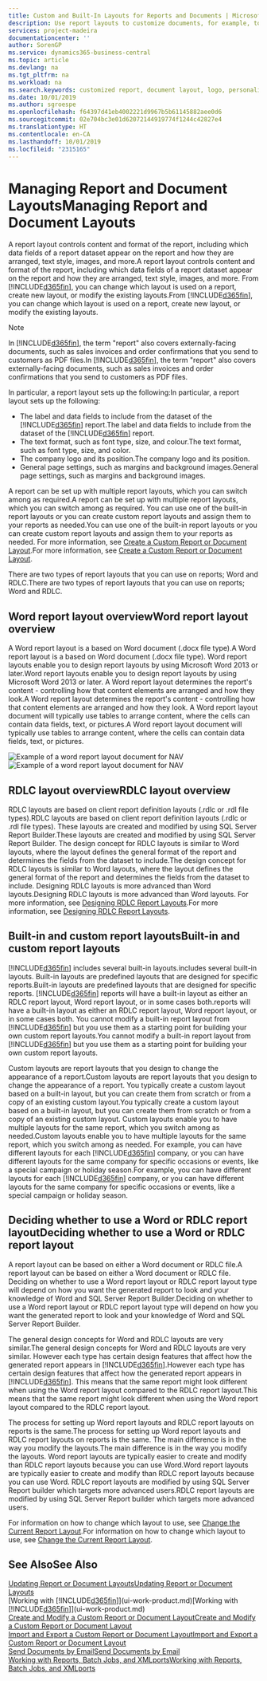 ```yaml
---
title: Custom and Built-In Layouts for Reports and Documents | Microsoft Docs
description: Use report layouts to customize documents, for example, to personalize the font, logo, or page settings of PDF files you send to customers.
services: project-madeira
documentationcenter: ''
author: SorenGP
ms.service: dynamics365-business-central
ms.topic: article
ms.devlang: na
ms.tgt_pltfrm: na
ms.workload: na
ms.search.keywords: customized report, document layout, logo, personalize
ms.date: 10/01/2019
ms.author: sgroespe
ms.openlocfilehash: f64397d41eb4002221d9967b5b61145882aee0d6
ms.sourcegitcommit: 02e704bc3e01d62072144919774f1244c42827e4
ms.translationtype: HT
ms.contentlocale: en-CA
ms.lasthandoff: 10/01/2019
ms.locfileid: "2315165"
---
```

# <a name="managing-report-and-document-layouts"></a><span data-ttu-id="547cd-103">Managing Report and Document Layouts</span><span class="sxs-lookup"><span data-stu-id="547cd-103">Managing Report and Document Layouts</span></span>
<span data-ttu-id="547cd-104">A report layout controls content and format of the report, including which data fields of a report dataset appear on the report and how they are arranged, text style, images, and more.</span><span class="sxs-lookup"><span data-stu-id="547cd-104">A report layout controls content and format of the report, including which data fields of a report dataset appear on the report and how they are arranged, text style, images, and more.</span></span> <span data-ttu-id="547cd-105">From [!INCLUDE[d365fin](includes/d365fin_md.md)], you can change which layout is used on a report, create new layout, or modify the existing layouts.</span><span class="sxs-lookup"><span data-stu-id="547cd-105">From [!INCLUDE[d365fin](includes/d365fin_md.md)], you can change which layout is used on a report, create new layout, or modify the existing layouts.</span></span>

> [!NOTE]  
>   <span data-ttu-id="547cd-106">In [!INCLUDE[d365fin](includes/d365fin_md.md)], the term "report" also covers externally-facing documents, such as sales invoices and order confirmations that you send to customers as PDF files.</span><span class="sxs-lookup"><span data-stu-id="547cd-106">In [!INCLUDE[d365fin](includes/d365fin_md.md)], the term "report" also covers externally-facing documents, such as sales invoices and order confirmations that you send to customers as PDF files.</span></span>

<span data-ttu-id="547cd-107">In particular, a report layout sets up the following:</span><span class="sxs-lookup"><span data-stu-id="547cd-107">In particular, a report layout sets up the following:</span></span>

* <span data-ttu-id="547cd-108">The label and data fields to include from the dataset of the [!INCLUDE[d365fin](includes/d365fin_md.md)] report.</span><span class="sxs-lookup"><span data-stu-id="547cd-108">The label and data fields to include from the dataset of the [!INCLUDE[d365fin](includes/d365fin_md.md)] report.</span></span>
* <span data-ttu-id="547cd-109">The text format, such as font type, size, and colour.</span><span class="sxs-lookup"><span data-stu-id="547cd-109">The text format, such as font type, size, and color.</span></span>
* <span data-ttu-id="547cd-110">The company logo and its position.</span><span class="sxs-lookup"><span data-stu-id="547cd-110">The company logo and its position.</span></span>
* <span data-ttu-id="547cd-111">General page settings, such as margins and background images.</span><span class="sxs-lookup"><span data-stu-id="547cd-111">General page settings, such as margins and background images.</span></span>

<span data-ttu-id="547cd-112">A report can be set up with multiple report layouts, which you can switch among as required.</span><span class="sxs-lookup"><span data-stu-id="547cd-112">A report can be set up with multiple report layouts, which you can switch among as required.</span></span> <span data-ttu-id="547cd-113">You can use one of the built-in report layouts or you can create custom report layouts and assign them to your reports as needed.</span><span class="sxs-lookup"><span data-stu-id="547cd-113">You can use one of the built-in report layouts or you can create custom report layouts and assign them to your reports as needed.</span></span> <span data-ttu-id="547cd-114">For more information, see [Create a Custom Report or Document Layout](ui-how-create-custom-report-layout.md).</span><span class="sxs-lookup"><span data-stu-id="547cd-114">For more information, see [Create a Custom Report or Document Layout](ui-how-create-custom-report-layout.md).</span></span>

<span data-ttu-id="547cd-115">There are two types of report layouts that you can use on reports; Word and RDLC.</span><span class="sxs-lookup"><span data-stu-id="547cd-115">There are two types of report layouts that you can use on reports; Word and RDLC.</span></span>

## <a name="word-report-layout-overview"></a><span data-ttu-id="547cd-116">Word report layout overview</span><span class="sxs-lookup"><span data-stu-id="547cd-116">Word report layout overview</span></span>
<span data-ttu-id="547cd-117">A Word report layout is a based on Word document (.docx file type).</span><span class="sxs-lookup"><span data-stu-id="547cd-117">A Word report layout is a based on Word document (.docx file type).</span></span> <span data-ttu-id="547cd-118">Word report layouts enable you to design report layouts by using Microsoft Word 2013 or later.</span><span class="sxs-lookup"><span data-stu-id="547cd-118">Word report layouts enable you to design report layouts by using Microsoft Word 2013 or later.</span></span> <span data-ttu-id="547cd-119">A Word report layout determines the report's content - controlling how that content elements are arranged and how they look.</span><span class="sxs-lookup"><span data-stu-id="547cd-119">A Word report layout determines the report's content - controlling how that content elements are arranged and how they look.</span></span> <span data-ttu-id="547cd-120">A Word report layout document will typically use tables to arrange content, where the cells can contain data fields, text, or pictures.</span><span class="sxs-lookup"><span data-stu-id="547cd-120">A Word report layout document will typically use tables to arrange content, where the cells can contain data fields, text, or pictures.</span></span>

 <span data-ttu-id="547cd-121">![Example of a word report layout document for NAV](media/nav_wordreportlayout_edit_in_word_example.png "NAV_WordReportLayout_Edit_In_Word_Example")</span><span class="sxs-lookup"><span data-stu-id="547cd-121">![Example of a word report layout document for NAV](media/nav_wordreportlayout_edit_in_word_example.png "NAV_WordReportLayout_Edit_In_Word_Example")</span></span>  

## <a name="rdlc-layout-overview"></a><span data-ttu-id="547cd-122">RDLC layout overview</span><span class="sxs-lookup"><span data-stu-id="547cd-122">RDLC layout overview</span></span>
<span data-ttu-id="547cd-123">RDLC layouts are based on client report definition layouts (.rdlc or .rdl file types).</span><span class="sxs-lookup"><span data-stu-id="547cd-123">RDLC layouts are based on client report definition layouts (.rdlc or .rdl file types).</span></span> <span data-ttu-id="547cd-124">These layouts are created and modified by using SQL Server Report Builder.</span><span class="sxs-lookup"><span data-stu-id="547cd-124">These layouts are created and modified by using SQL Server Report Builder.</span></span> <span data-ttu-id="547cd-125">The design concept for RDLC layouts is similar to Word layouts, where the layout defines the general format of the report and determines the fields from the dataset to include.</span><span class="sxs-lookup"><span data-stu-id="547cd-125">The design concept for RDLC layouts is similar to Word layouts, where the layout defines the general format of the report and determines the fields from the dataset to include.</span></span> <span data-ttu-id="547cd-126">Designing RDLC layouts is more advanced than Word layouts.</span><span class="sxs-lookup"><span data-stu-id="547cd-126">Designing RDLC layouts is more advanced than Word layouts.</span></span> <span data-ttu-id="547cd-127">For more information, see [Designing RDLC Report Layouts](/dynamics-nav/Designing-RDLC-Report-Layouts).</span><span class="sxs-lookup"><span data-stu-id="547cd-127">For more information, see [Designing RDLC Report Layouts](/dynamics-nav/Designing-RDLC-Report-Layouts).</span></span>

## <a name="built-in-and-custom-report-layouts"></a><span data-ttu-id="547cd-128">Built-in and custom report layouts</span><span class="sxs-lookup"><span data-stu-id="547cd-128">Built-in and custom report layouts</span></span>
[!INCLUDE[d365fin](includes/d365fin_md.md)] <span data-ttu-id="547cd-129">includes several built-in layouts.</span><span class="sxs-lookup"><span data-stu-id="547cd-129">includes several built-in layouts.</span></span> <span data-ttu-id="547cd-130">Built-in layouts are predefined layouts that are designed for specific reports.</span><span class="sxs-lookup"><span data-stu-id="547cd-130">Built-in layouts are predefined layouts that are designed for specific reports.</span></span> [!INCLUDE[d365fin](includes/d365fin_md.md)] <span data-ttu-id="547cd-131">reports will have a built-in layout as either an RDLC report layout, Word report layout, or in some cases both.</span><span class="sxs-lookup"><span data-stu-id="547cd-131">reports will have a built-in layout as either an RDLC report layout, Word report layout, or in some cases both.</span></span> <span data-ttu-id="547cd-132">You cannot modify a built-in report layout from [!INCLUDE[d365fin](includes/d365fin_md.md)] but you use them as a starting point for building your own custom report layouts.</span><span class="sxs-lookup"><span data-stu-id="547cd-132">You cannot modify a built-in report layout from [!INCLUDE[d365fin](includes/d365fin_md.md)] but you use them as a starting point for building your own custom report layouts.</span></span>

<span data-ttu-id="547cd-133">Custom layouts are report layouts that you design to change the appearance of a report.</span><span class="sxs-lookup"><span data-stu-id="547cd-133">Custom layouts are report layouts that you design to change the appearance of a report.</span></span> <span data-ttu-id="547cd-134">You typically create a custom layout based on a built-in layout, but you can create them from scratch or from a copy of an existing custom layout.</span><span class="sxs-lookup"><span data-stu-id="547cd-134">You typically create a custom layout based on a built-in layout, but you can create them from scratch or from a copy of an existing custom layout.</span></span> <span data-ttu-id="547cd-135">Custom layouts enable you to have multiple layouts for the same report, which you switch among as needed.</span><span class="sxs-lookup"><span data-stu-id="547cd-135">Custom layouts enable you to have multiple layouts for the same report, which you switch among as needed.</span></span> <span data-ttu-id="547cd-136">For example, you can have different layouts for each [!INCLUDE[d365fin](includes/d365fin_md.md)] company, or you can have different layouts for the same company for specific occasions or events, like a special campaign or holiday season.</span><span class="sxs-lookup"><span data-stu-id="547cd-136">For example, you can have different layouts for each [!INCLUDE[d365fin](includes/d365fin_md.md)] company, or you can have different layouts for the same company for specific occasions or events, like a special campaign or holiday season.</span></span>

## <a name="deciding-whether-to-use-a-word-or-rdlc-report-layout"></a><span data-ttu-id="547cd-137">Deciding whether to use a Word or RDLC report layout</span><span class="sxs-lookup"><span data-stu-id="547cd-137">Deciding whether to use a Word or RDLC report layout</span></span>
<span data-ttu-id="547cd-138">A report layout can be based on either a Word document or RDLC file.</span><span class="sxs-lookup"><span data-stu-id="547cd-138">A report layout can be based on either a Word document or RDLC file.</span></span> <span data-ttu-id="547cd-139">Deciding on whether to use a Word report layout or RDLC report layout type will depend on how you want the generated report to look and your knowledge of Word and SQL Server Report Builder.</span><span class="sxs-lookup"><span data-stu-id="547cd-139">Deciding on whether to use a Word report layout or RDLC report layout type will depend on how you want the generated report to look and your knowledge of Word and SQL Server Report Builder.</span></span>

<span data-ttu-id="547cd-140">The general design concepts for Word and RDLC layouts are very similar.</span><span class="sxs-lookup"><span data-stu-id="547cd-140">The general design concepts for Word and RDLC layouts are very similar.</span></span> <span data-ttu-id="547cd-141">However each type has certain design features that affect how the generated report appears in [!INCLUDE[d365fin](includes/d365fin_md.md)].</span><span class="sxs-lookup"><span data-stu-id="547cd-141">However each type has certain design features that affect how the generated report appears in [!INCLUDE[d365fin](includes/d365fin_md.md)].</span></span> <span data-ttu-id="547cd-142">This means that the same report might look different when using the Word report layout compared to the RDLC report layout.</span><span class="sxs-lookup"><span data-stu-id="547cd-142">This means that the same report might look different when using the Word report layout compared to the RDLC report layout.</span></span>

<span data-ttu-id="547cd-143">The process for setting up Word report layouts and RDLC report layouts on reports is the same.</span><span class="sxs-lookup"><span data-stu-id="547cd-143">The process for setting up Word report layouts and RDLC report layouts on reports is the same.</span></span> <span data-ttu-id="547cd-144">The main difference is in the way you modify the layouts.</span><span class="sxs-lookup"><span data-stu-id="547cd-144">The main difference is in the way you modify the layouts.</span></span> <span data-ttu-id="547cd-145">Word report layouts are typically easier to create and modify than RDLC report layouts because you can use Word.</span><span class="sxs-lookup"><span data-stu-id="547cd-145">Word report layouts are typically easier to create and modify than RDLC report layouts because you can use Word.</span></span> <span data-ttu-id="547cd-146">RDLC report layouts are modified by using SQL Server Report builder which targets more advanced users.</span><span class="sxs-lookup"><span data-stu-id="547cd-146">RDLC report layouts are modified by using SQL Server Report builder which targets more advanced users.</span></span>

<span data-ttu-id="547cd-147">For information on how to change which layout to use, see [Change the Current Report Layout](ui-how-change-layout-currently-used-report.md).</span><span class="sxs-lookup"><span data-stu-id="547cd-147">For information on how to change which layout to use, see [Change the Current Report Layout](ui-how-change-layout-currently-used-report.md).</span></span>

## <a name="see-also"></a><span data-ttu-id="547cd-148">See Also</span><span class="sxs-lookup"><span data-stu-id="547cd-148">See Also</span></span>
[<span data-ttu-id="547cd-149">Updating Report or Document Layouts</span><span class="sxs-lookup"><span data-stu-id="547cd-149">Updating Report or Document Layouts</span></span>](ui-update-report-layouts.md)  
<span data-ttu-id="547cd-150">[Working with [!INCLUDE[d365fin](includes/d365fin_md.md)]](ui-work-product.md)</span><span class="sxs-lookup"><span data-stu-id="547cd-150">[Working with [!INCLUDE[d365fin](includes/d365fin_md.md)]](ui-work-product.md)</span></span>  
[<span data-ttu-id="547cd-151">Create and Modify a Custom Report or Document Layout</span><span class="sxs-lookup"><span data-stu-id="547cd-151">Create and Modify a Custom Report or Document Layout</span></span>](ui-how-create-custom-report-layout.md)  
[<span data-ttu-id="547cd-152">Import and Export a Custom Report or Document Layout</span><span class="sxs-lookup"><span data-stu-id="547cd-152">Import and Export a Custom Report or Document Layout</span></span>](ui-how-import-and-export-report-layout.md)  
[<span data-ttu-id="547cd-153">Send Documents by Email</span><span class="sxs-lookup"><span data-stu-id="547cd-153">Send Documents by Email</span></span>](ui-how-send-documents-email.md)  
[<span data-ttu-id="547cd-154">Working with Reports, Batch Jobs, and XMLports</span><span class="sxs-lookup"><span data-stu-id="547cd-154">Working with Reports, Batch Jobs, and XMLports</span></span>](ui-work-report.md)  
